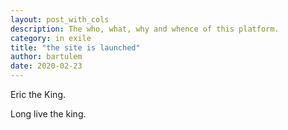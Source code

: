 ```yaml
---
layout: post_with_cols
description: The who, what, why and whence of this platform.
category: in exile
title: "the site is launched"
author: bartulem
date: 2020-02-23
---
```


<div class="col-sm-4">
  <p> Eric the King. </p>
</div>

<div class="col-sm-8">
  <p> Long live the king. </p>
</div>
